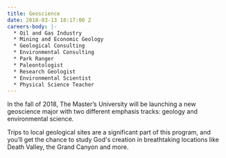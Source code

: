 ```yaml
---
title: Geoscience
date: 2018-03-13 18:17:00 Z
careers-body: |-
  * Oil and Gas Industry
  * Mining and Economic Geology
  * Geological Consulting
  * Environmental Consulting
  * Park Ranger
  * Paleontologist
  * Research Geologist
  * Environmental Scientist
  * Physical Science Teacher
---
```


In the fall of 2018, The Master’s University will be launching a new geoscience major with two different emphasis tracks: geology and environmental science.

Trips to local geological sites are a significant part of this program, and you’ll get the chance to study God's creation in breathtaking locations like Death Valley, the Grand Canyon and more.